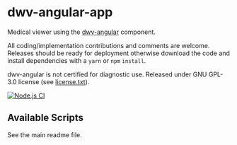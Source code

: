 # dwv-angular-app

Medical viewer using the [dwv-angular](https://github.com/ivmartel/dwv-angular/projects/dwv-angular) component.

All coding/implementation contributions and comments are welcome. Releases should be ready for deployment otherwise download the code and install dependencies with a `yarn` or `npm` `install`.

dwv-angular is not certified for diagnostic use. Released under GNU GPL-3.0 license (see [license.txt](license.txt)).

[![Node.js CI](https://github.com/ivmartel/dwv-angular/actions/workflows/nodejs-ci.yml/badge.svg)](https://github.com/ivmartel/dwv-angular/actions/workflows/nodejs-ci.yml)

## Available Scripts
See the main readme file.
